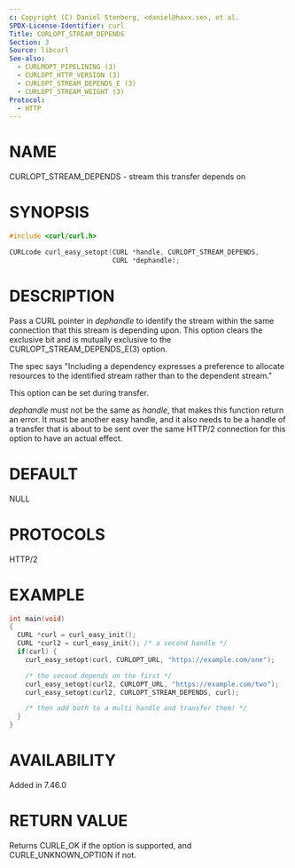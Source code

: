 ```yaml
---
c: Copyright (C) Daniel Stenberg, <daniel@haxx.se>, et al.
SPDX-License-Identifier: curl
Title: CURLOPT_STREAM_DEPENDS
Section: 3
Source: libcurl
See-also:
  - CURLMOPT_PIPELINING (3)
  - CURLOPT_HTTP_VERSION (3)
  - CURLOPT_STREAM_DEPENDS_E (3)
  - CURLOPT_STREAM_WEIGHT (3)
Protocol:
  - HTTP
---
```


# NAME

CURLOPT_STREAM_DEPENDS - stream this transfer depends on

# SYNOPSIS

~~~c
#include <curl/curl.h>

CURLcode curl_easy_setopt(CURL *handle, CURLOPT_STREAM_DEPENDS,
                          CURL *dephandle);
~~~

# DESCRIPTION

Pass a CURL pointer in *dephandle* to identify the stream within the same
connection that this stream is depending upon. This option clears the
exclusive bit and is mutually exclusive to the CURLOPT_STREAM_DEPENDS_E(3)
option.

The spec says "Including a dependency expresses a preference to allocate
resources to the identified stream rather than to the dependent stream."

This option can be set during transfer.

*dephandle* must not be the same as *handle*, that makes this function return
an error. It must be another easy handle, and it also needs to be a handle of
a transfer that is about to be sent over the same HTTP/2 connection for this
option to have an actual effect.

# DEFAULT

NULL

# PROTOCOLS

HTTP/2

# EXAMPLE

~~~c
int main(void)
{
  CURL *curl = curl_easy_init();
  CURL *curl2 = curl_easy_init(); /* a second handle */
  if(curl) {
    curl_easy_setopt(curl, CURLOPT_URL, "https://example.com/one");

    /* the second depends on the first */
    curl_easy_setopt(curl2, CURLOPT_URL, "https://example.com/two");
    curl_easy_setopt(curl2, CURLOPT_STREAM_DEPENDS, curl);

    /* then add both to a multi handle and transfer them! */
  }
}
~~~

# AVAILABILITY

Added in 7.46.0

# RETURN VALUE

Returns CURLE_OK if the option is supported, and CURLE_UNKNOWN_OPTION if not.
